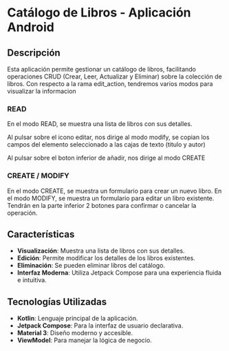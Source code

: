# Catálogo de Libros - Aplicación Android

## Descripción
Esta aplicación permite gestionar un catálogo de libros, facilitando operaciones
CRUD (Crear, Leer, Actualizar y Eliminar) sobre la colección de libros.
Con respecto a la rama edit_action, tendremos varios modos para visualizar la informacion

### READ
En el modo READ, se muestra una lista de libros con sus detalles.

Al pulsar sobre el icono editar, nos dirige al modo modify, se copian los campos del elemento seleccionado
a las cajas de texto (titulo y autor)

Al pulsar sobre el boton inferior de añadir, nos dirige al modo CREATE

### CREATE / MODIFY
En el modo CREATE, se muestra un formulario para crear un nuevo libro.
En el modo MODIFY, se muestra un formulario para editar un libro existente.
Tendrán en la parte inferior 2 botones para confirmar o cancelar la operación.


## Características
- **Visualización**: Muestra una lista de libros con sus detalles.
- **Edición**: Permite modificar los detalles de los libros existentes.
- **Eliminación**: Se pueden eliminar libros del catálogo.
- **Interfaz Moderna**: Utiliza Jetpack Compose para una experiencia fluida e intuitiva.

## Tecnologías Utilizadas
- **Kotlin**: Lenguaje principal de la aplicación.
- **Jetpack Compose**: Para la interfaz de usuario declarativa.
- **Material 3**: Diseño moderno y accesible.
- **ViewModel**: Para manejar la lógica de negocio.

